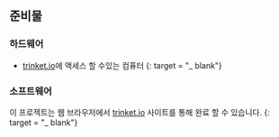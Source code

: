 ## 준비물

### 하드웨어

+ [trinket.io](https://trinket.io)에 액세스 할 수있는 컴퓨터 {: target = "_ blank"}

### 소프트웨어

이 프로젝트는 웹 브라우저에서 [ trinket.io](https://trinket.io) 사이트를 통해 완료 할 수 있습니다. {: target = "_ blank"}